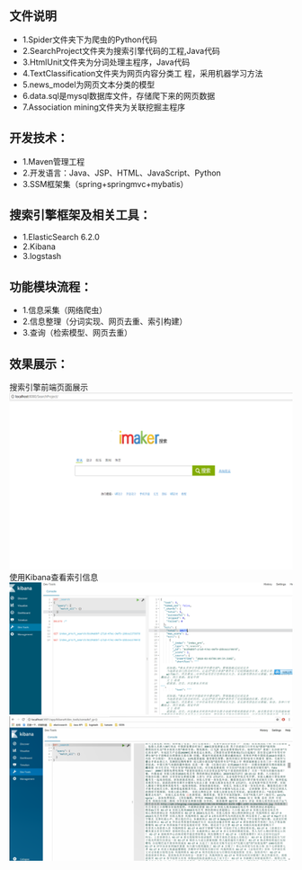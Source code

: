 ## 文件说明
- 1.Spider文件夹下为爬虫的Python代码
- 2.SearchProject文件夹为搜索引擎代码的工程,Java代码
- 3.HtmlUnit文件夹为分词处理主程序，Java代码
- 4.TextClassification文件夹为网页内容分类工 程，采用机器学习方法
- 5.news_model为网页文本分类的模型
- 6.data.sql是mysql数据库文件，存储爬下来的网页数据
- 7.Association mining文件夹为关联挖掘主程序
## 开发技术：
- 1.Maven管理工程
- 2.开发语言：Java、JSP、HTML、JavaScript、Python
- 3.SSM框架集（spring+springmvc+mybatis）
## 搜索引擎框架及相关工具：
- 1.ElasticSearch 6.2.0
- 2.Kibana 
- 3.logstash
## 功能模块流程：
- 1.信息采集（网络爬虫）
- 2.信息整理（分词实现、网页去重、索引构建）
- 3.查询（检索模型、网页去重）
## 效果展示：
搜索引擎前端页面展示
![Image text](https://raw.githubusercontent.com/lauhsu/SearchEngine/master/images/2.png)
使用Kibana查看索引信息
![Image text](https://raw.githubusercontent.com/lauhsu/SearchEngine/master/images/1.png)
![Image text](https://raw.githubusercontent.com/lauhsu/SearchEngine/master/images/3.png)
